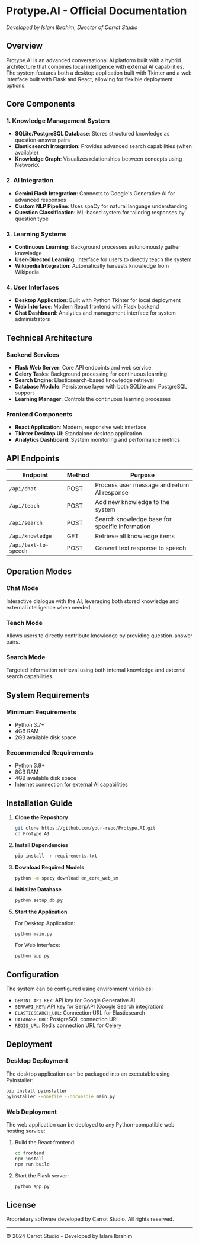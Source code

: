 
# Protype.AI - Official Documentation
*Developed by Islam Ibrahim, Director of Carrot Studio*

## Overview

Protype.AI is an advanced conversational AI platform built with a hybrid architecture that combines local intelligence with external AI capabilities. The system features both a desktop application built with Tkinter and a web interface built with Flask and React, allowing for flexible deployment options.

## Core Components

### 1. Knowledge Management System
- **SQLite/PostgreSQL Database**: Stores structured knowledge as question-answer pairs
- **Elasticsearch Integration**: Provides advanced search capabilities (when available)
- **Knowledge Graph**: Visualizes relationships between concepts using NetworkX

### 2. AI Integration
- **Gemini Flash Integration**: Connects to Google's Generative AI for advanced responses
- **Custom NLP Pipeline**: Uses spaCy for natural language understanding
- **Question Classification**: ML-based system for tailoring responses by question type

### 3. Learning Systems
- **Continuous Learning**: Background processes autonomously gather knowledge
- **User-Directed Learning**: Interface for users to directly teach the system
- **Wikipedia Integration**: Automatically harvests knowledge from Wikipedia

### 4. User Interfaces
- **Desktop Application**: Built with Python Tkinter for local deployment
- **Web Interface**: Modern React frontend with Flask backend
- **Chat Dashboard**: Analytics and management interface for system administrators

## Technical Architecture

### Backend Services
- **Flask Web Server**: Core API endpoints and web service
- **Celery Tasks**: Background processing for continuous learning
- **Search Engine**: Elasticsearch-based knowledge retrieval
- **Database Module**: Persistence layer with both SQLite and PostgreSQL support
- **Learning Manager**: Controls the continuous learning processes

### Frontend Components
- **React Application**: Modern, responsive web interface
- **Tkinter Desktop UI**: Standalone desktop application
- **Analytics Dashboard**: System monitoring and performance metrics

## API Endpoints

| Endpoint | Method | Purpose |
|----------|--------|---------|
| `/api/chat` | POST | Process user message and return AI response |
| `/api/teach` | POST | Add new knowledge to the system |
| `/api/search` | POST | Search knowledge base for specific information |
| `/api/knowledge` | GET | Retrieve all knowledge items |
| `/api/text-to-speech` | POST | Convert text response to speech |

## Operation Modes

### Chat Mode
Interactive dialogue with the AI, leveraging both stored knowledge and external intelligence when needed.

### Teach Mode
Allows users to directly contribute knowledge by providing question-answer pairs.

### Search Mode
Targeted information retrieval using both internal knowledge and external search capabilities.

## System Requirements

### Minimum Requirements
- Python 3.7+ 
- 4GB RAM
- 2GB available disk space

### Recommended Requirements
- Python 3.9+
- 8GB RAM
- 4GB available disk space
- Internet connection for external AI capabilities

## Installation Guide

1. **Clone the Repository**
   ```bash
   git clone https://github.com/your-repo/Protype.AI.git
   cd Protype.AI
   ```

2. **Install Dependencies**
   ```bash
   pip install -r requirements.txt
   ```

3. **Download Required Models**
   ```bash
   python -m spacy download en_core_web_sm
   ```

4. **Initialize Database**
   ```bash
   python setup_db.py
   ```

5. **Start the Application**
   
   For Desktop Application:
   ```bash
   python main.py
   ```
   
   For Web Interface:
   ```bash
   python app.py
   ```

## Configuration

The system can be configured using environment variables:

- `GEMINI_API_KEY`: API key for Google Generative AI
- `SERPAPI_KEY`: API key for SerpAPI (Google Search integration)
- `ELASTICSEARCH_URL`: Connection URL for Elasticsearch
- `DATABASE_URL`: PostgreSQL connection URL
- `REDIS_URL`: Redis connection URL for Celery

## Deployment

### Desktop Deployment
The desktop application can be packaged into an executable using PyInstaller:

```bash
pip install pyinstaller
pyinstaller --onefile --noconsole main.py
```

### Web Deployment
The web application can be deployed to any Python-compatible web hosting service:

1. Build the React frontend:
   ```bash
   cd frontend
   npm install
   npm run build
   ```

2. Start the Flask server:
   ```bash
   python app.py
   ```

## License
Proprietary software developed by Carrot Studio. All rights reserved.

---

© 2024 Carrot Studio - Developed by Islam Ibrahim
